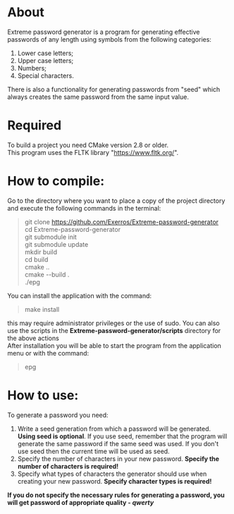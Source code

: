 # About
Extreme password generator is a program for generating effective passwords of
 any length using symbols from the following categories:  
1. Lower case letters;  
2. Upper case letters;  
3. Numbers;  
4. Special characters.  

There is also a functionality for generating passwords from "seed" which always
creates the same password from the same input value.  

# Required
To build a project you need CMake version 2.8 or older.  
This program uses the FLTK library "https://www.fltk.org/".

# How to compile:
Go to the directory where you want to place a copy of the project directory and
execute the following commands in the terminal:  
> git clone https://github.com/Exerros/Extreme-password-generator  
> cd Extreme-password-generator  
> git submodule init  
> git submodule update  
> mkdir build  
> cd build  
> cmake ..  
> cmake --build .  
> ./epg  
  
You can install the application with the command:  
> make install  

this may require administrator privileges or the use of sudo. 
You can also use the scripts in the **Extreme-password-generator/scripts**
 directory for the above actions  
After installation you will be able to start the program from the application
 menu or with the command:  
> epg  


# How to use:
To generate a password you need:
1. Write a seed generation from which a password will be generated. **Using 
seed is optional**. If you use seed, remember that the program will generate
the same password if the same seed was used. If you don't use seed then
the current time will be used as seed.  
2. Specify the number of characters in your new password. **Specify the
number of characters is required!**  
3. Specify what types of characters the generator should use when creating
your new password. **Specify character types is required!**  

**If you do not specify the necessary rules for generating a password, you will
get password of appropriate quality - *qwerty***
